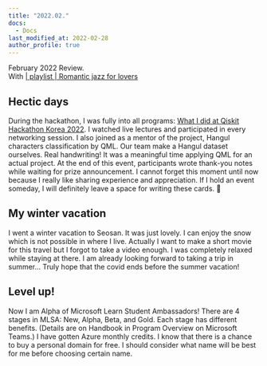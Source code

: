 ```yaml
---
title: "2022.02."
docs:
  - Docs
last_modified_at: 2022-02-28
author_profile: true
---
```


February 2022 Review.<br/>
With [| playlist | Romantic jazz for lovers](https://youtu.be/TA-mrFKjpLY)

## Hectic days

During the hackathon, I was fully into all programs: [What I did at Qiskit Hackathon Korea 2022](https://tula3and.github.io/hackathon/hackathon-korea-2022/).
I watched live lectures and participated in every networking session.
I also joined as a mentor of the project, Hangul characters classification by QML.
Our team make a Hangul dataset ourselves. Real handwriting!
It was a meaningful time applying QML for an actual project.
At the end of this event, participants wrote thank-you notes while waiting for prize announcement.
I cannot forget this moment until now because I really like sharing experience and appreciation.
If I hold an event someday, I will definitely leave a space for writing these cards. 💌

## My winter vacation

I went a winter vacation to Seosan.
It was just lovely. I can enjoy the snow which is not possible in where I live.
Actually I want to make a short movie for this travel but I forgot to take a video enough.
I was completely relaxed while staying at there.
I am already looking forward to taking a trip in summer...
Truly hope that the covid ends before the summer vacation!

## Level up!

Now I am Alpha of Microsoft Learn Student Ambassadors! There are 4 stages in MLSA: New, Alpha, Beta, and Gold.
Each stage has different benefits.
(Details are on Handbook in Program Overview on Microsoft Teams.)
I have gotten Azure monthly credits. I know that there is a chance to buy a personal domain for free.
I should consider what name will be best for me before choosing certain name.
